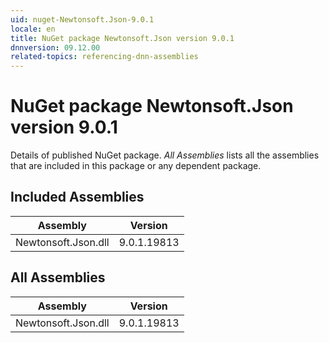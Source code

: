 ```yaml
---
uid: nuget-Newtonsoft.Json-9.0.1
locale: en
title: NuGet package Newtonsoft.Json version 9.0.1
dnnversion: 09.12.00
related-topics: referencing-dnn-assemblies
---
```


# NuGet package Newtonsoft.Json version 9.0.1
Details of published NuGet package.
*All Assemblies* lists all the assemblies that are included in this package or any dependent package.

## Included Assemblies

|Assembly|Version|
|---|---|
|Newtonsoft.Json.dll|9.0.1.19813|

## All Assemblies

|Assembly|Version|
|---|---|
|Newtonsoft.Json.dll|9.0.1.19813|

